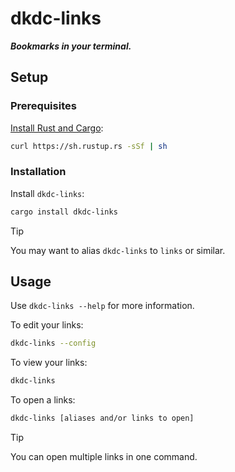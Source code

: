 # dkdc-links

***Bookmarks in your terminal.***

## Setup

### Prerequisites

[Install Rust and Cargo](https://doc.rust-lang.org/cargo/getting-started/installation.html):

```bash
curl https://sh.rustup.rs -sSf | sh
```

### Installation

Install `dkdc-links`:

```bash
cargo install dkdc-links
```

> [!TIP]
> You may want to alias `dkdc-links` to `links` or similar.

## Usage

Use `dkdc-links --help` for more information.

To edit your links:

```bash
dkdc-links --config
```

To view your links:

```bash
dkdc-links
```

To open a links:

```bash
dkdc-links [aliases and/or links to open]
```

> [!TIP]
> You can open multiple links in one command.

